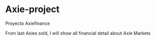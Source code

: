 # Axie-project
Proyecto Axiefinance


From last Axies sold, I will show all financial detail about Axie Markets

